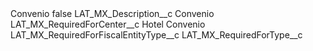 <?xml version="1.0" encoding="UTF-8"?>
<CustomMetadata xmlns="http://soap.sforce.com/2006/04/metadata" xmlns:xsi="http://www.w3.org/2001/XMLSchema-instance" xmlns:xsd="http://www.w3.org/2001/XMLSchema">
    <label>Convenio</label>
    <protected>false</protected>
    <values>
        <field>LAT_MX_Description__c</field>
        <value xsi:type="xsd:string">Convenio</value>
    </values>
    <values>
        <field>LAT_MX_RequiredForCenter__c</field>
        <value xsi:type="xsd:string">Hotel Convenio</value>
    </values>
    <values>
        <field>LAT_MX_RequiredForFiscalEntityType__c</field>
        <value xsi:nil="true"/>
    </values>
    <values>
        <field>LAT_MX_RequiredForType__c</field>
        <value xsi:nil="true"/>
    </values>
</CustomMetadata>
